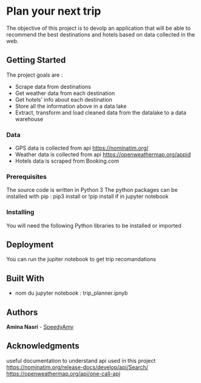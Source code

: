 # Plan your next trip

The objective of this project is to devolp an application that will be able to recommend the best destinations and hotels based on data collected in the web.
## Getting Started

The project goals are :
* Scrape data from destinations
* Get weather data from each destination
* Get hotels' info about each destination
* Store all the information above in a data lake
* Extract, transform and load cleaned data from the datalake to a data warehouse

### Data

* GPS data is collected from api  https://nominatim.org/
* Weather data is collected from api https://openweathermap.org/appid 
* Hotels data is scraped from Booking.com

### Prerequisites

The source code is written in Python 3
The python packages can be installed with pip : pip3 install or !pip install if in jupyter notebook

### Installing

You will need the following Python libraries to be installed or imported


## Deployment

You can run the jupiter notebook to get trip recomandations 

## Built With

* nom du jupyter notebook : trip_planner.ipnyb

## Authors

**Amina Nasri** - [SpeedyAmy](https://github.com/SpeedyAmy)

## Acknowledgments

useful documentation to understand api used in this project
https://nominatim.org/release-docs/develop/api/Search/
https://openweathermap.org/api/one-call-api
